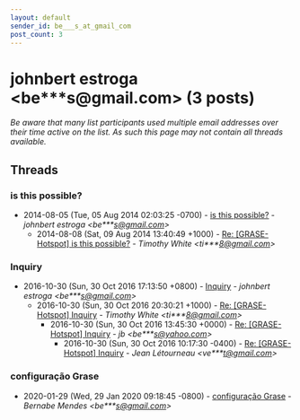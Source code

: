 ```yaml
---
layout: default
sender_id: be___s_at_gmail_com
post_count: 3
---
```


# johnbert estroga <be***s<span>@</span>gmail.com> (3 posts)

_Be aware that many list participants used multiple email addresses over their time active on the list. As such this page may not contain all threads available._

## Threads

### is this possible?
+ 2014-08-05 (Tue, 05 Aug 2014 02:03:25 -0700) - [is this possible?](/archive/2014/08/069085216673a54862384e0b1442443c9520a81a38d656b882cd5f95b6de4304) - _johnbert estroga \<be***s@gmail.com\>_
  + 2014-08-08 (Sat, 09 Aug 2014 13:40:49 +1000) - [Re: [GRASE-Hotspot] is this possible?](/archive/2014/08/62a6721b4dafaf9a61b6b7c0de7871664cce7db0574ed4d864b561ae4c1138f4) - _Timothy White \<ti***8@gmail.com\>_

### Inquiry
+ 2016-10-30 (Sun, 30 Oct 2016 17:13:50 +0800) - [Inquiry](/archive/2016/10/61f4a605ba6a356b59301bbd2746bb97d6a660799e956018ff056718f5a951bf) - _johnbert estroga \<be***s@gmail.com\>_
  + 2016-10-30 (Sun, 30 Oct 2016 20:30:21 +1000) - [Re: [GRASE-Hotspot] Inquiry](/archive/2016/10/24edffccf6732bbb5f48c1bf037f21ce55fdfa903665635ab6ae1f63b2bf2104) - _Timothy White \<ti***8@gmail.com\>_
    + 2016-10-30 (Sun, 30 Oct 2016 13:45:30 +0000) - [Re: [GRASE-Hotspot] Inquiry](/archive/2016/10/0cc2a3d3e3f50ef474bd7a928c40a042747b5aae08a1ffb3555454da0afac1ef) - _jb \<be***s@yahoo.com\>_
      + 2016-10-30 (Sun, 30 Oct 2016 10:17:30 -0400) - [Re: [GRASE-Hotspot] Inquiry](/archive/2016/10/7f8f45ef669443942302351e67e539564febca2aac54f1bcffcb6bd0526603b5) - _Jean Létourneau \<ve***t@gmail.com\>_

### configuração Grase
+ 2020-01-29 (Wed, 29 Jan 2020 09:18:45 -0800) - [configuração Grase](/archive/2020/01/bd0cf654e0f4ce04ffc6f416f9c2ac1cb9f80dc54c0c4a333b5a3163c7bf0a4d) - _Bernabe Mendes \<be***s@gmail.com\>_

